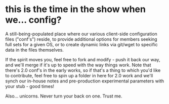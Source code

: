 # this is the time in the show when we... config?


A still-being-populated place where our various client-side configuration files ("conf's") reside, to provide additional options for members seeking full sets for a given OS, or to create dynamic links via git/wget to specific data in the files themselves.

If the spirit moves you, feel free to fork and modify - push it back our way, and we'll merge if it's up to speed with the way things work. Note that there's 2.0 conf's in the early works, so if that's a thing to which you'd like to contribute, feel free to spin up a folder in here for 2.0 work and we'll synch our in-house notes and pre-production experimental parameters with your stub - good times!


Also... unicorns. Never turn your back on one. Trust me.
